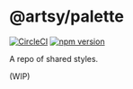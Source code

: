 # @artsy/palette

[![CircleCI](https://circleci.com/gh/artsy/palette.svg?style=shield)](https://circleci.com/gh/artsy/palette)
[![npm version](https://badge.fury.io/js/%40artsy%2Fpalette.svg)](https://www.npmjs.com/package/@artsy/palette)

A repo of shared styles.

(WIP)
